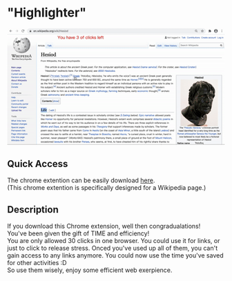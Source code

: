 # "Highlighter"

![Animated Cover](demo.gif)

## Quick Access
The chrome extention can be easily download [here](https://github.com/SamanthaCui/abc-student-repo/raw/master/projects/bug-project/bug-project.zip).
<br/>
(This chrome extention is specifically designed for a Wikipedia page.)

## Description
If you download this Chrome extension, well then congradualations!
<br/>
You've been given the gift of TIME and efficiency!
<br/>
You are only allowed 30 clicks in one browser. You could use it for links, or just to click to release stress. Onced you've used up all of them, you can't gain access to any links anymore. You could now use the time you've saved for other activities :D
<br/>
So use them wisely, enjoy some efficient web exerpience.    
 

